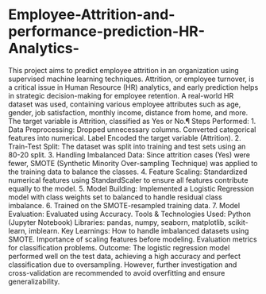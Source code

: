 # Employee-Attrition-and-performance-prediction-HR-Analytics-
This project aims to predict employee attrition in an organization using supervised machine learning techniques. Attrition, or employee turnover, is a critical issue in Human Resource (HR) analytics, and early prediction helps in strategic decision-making for employee retention. A real-world HR dataset was used, containing various employee attributes such as age, gender, job satisfaction, monthly income, distance from home, and more. The target variable is Attrition, classified as Yes or No.¶
Steps Performed:
     1. Data Preprocessing:
             Dropped unnecessary columns.
             Converted categorical features into numerical.
             Label Encoded the target variable (Attrition).
     2. Train-Test Split:
             The dataset was split into training and test sets using an 80-20 split.
     3. Handling Imbalanced Data:
             Since attrition cases (Yes) were fewer, SMOTE (Synthetic Minority Over-sampling Technique) was applied to the training data to balance the classes.
     4. Feature Scaling:
             Standardized numerical features using StandardScaler to ensure all features contribute equally to the model.
     5. Model Building:
             Implemented a Logistic Regression model with class weights set to balanced to handle residual class imbalance.
     6. Trained on the SMOTE-resampled training data.
     7. Model Evaluation:
             Evaluated using Accuracy.
Tools & Technologies Used:
       Python (Jupyter Notebook)
       Libraries: pandas, numpy, seaborn, matplotlib, scikit-learn, imblearn.
Key Learnings:
      How to handle imbalanced datasets using SMOTE.
      Importance of scaling features before modeling.
      Evaluation metrics for classification problems.
Outcome:
     The logistic regression model performed well on the test data, achieving a high accuracy and perfect classification due to oversampling. However, further investigation and cross-validation are recommended to      avoid overfitting and ensure generalizability.

